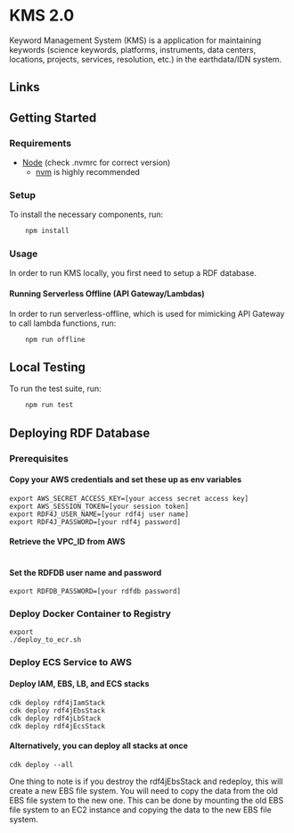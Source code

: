 # KMS 2.0

Keyword Management System (KMS) is a application for maintaining keywords (science keywords, platforms, instruments, data centers, locations, projects, services, resolution, etc.) in the earthdata/IDN system.

## Links

## Getting Started

### Requirements

- [Node](https://nodejs.org/) (check .nvmrc for correct version)
  - [nvm](https://github.com/nvm-sh/nvm) is highly recommended

### Setup

To install the necessary components, run:

```bash
    npm install
```

### Usage

In order to run KMS locally, you first need to setup a RDF database.

#### Running Serverless Offline (API Gateway/Lambdas)

In order to run serverless-offline, which is used for mimicking API Gateway to call lambda functions, run:

```bash
    npm run offline
```

## Local Testing

To run the test suite, run:

```bash
    npm run test
```

## Deploying RDF Database
### Prerequisites
#### Copy your AWS credentials and set these up as env variables
```export AWS_ACCESS_KEY_ID=[your access key id]
export AWS_SECRET_ACCESS_KEY=[your access secret access key]
export AWS_SESSION_TOKEN=[your session token]
export RDF4J_USER_NAME=[your rdf4j user name]
export RDF4J_PASSWORD=[your rdf4j password]
```
#### Retrieve the VPC_ID from AWS
```export VPC_ID=[your vpc id]
```
#### Set the RDFDB user name and password
```export RDFDB_USER_NAME=[your rdfdb user name]
export RDFDB_PASSWORD=[your rdfdb password]
```

### Deploy Docker Container to Registry
```cd infrastructure/rdfdb/cdk/bin
export 
./deploy_to_ecr.sh
```

### Deploy ECS Service to AWS
#### Deploy IAM, EBS, LB, and ECS stacks
```cd infrastructure/rdfdb/cdk
cdk deploy rdf4jIamStack
cdk deploy rdf4jEbsStack
cdk deploy rdf4jLbStack
cdk deploy rdf4jEcsStack
```
#### Alternatively, you can deploy all stacks at once
```cd infrastructure/rdfdb/cdk
cdk deploy --all
```
One thing to note is if you destroy the rdf4jEbsStack and redeploy, this will create a new EBS file system.  You will need to copy the data from the old EBS file system to the new one.  This can be done by mounting the old EBS file system to an EC2 instance and copying the data to the new EBS file system.

